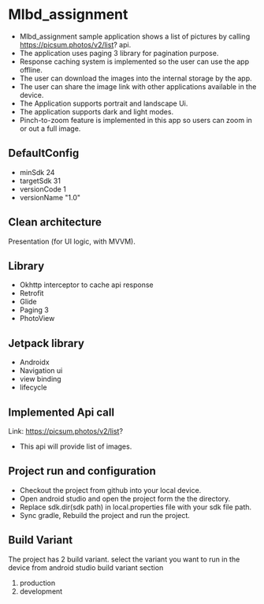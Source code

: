 # Mlbd_assignment
- Mlbd_assignment sample application shows a list of pictures by calling https://picsum.photos/v2/list? api. 
- The application uses paging 3 library for pagination purpose.
- Response caching system is implemented so the user can use the app offline. 
- The user can download the images into the internal storage by the app. 
- The user can share the image link with other applications available in the device. 
- The Application supports portrait and landscape Ui. 
- The application supports dark and light modes. 
- Pinch-to-zoom feature is implemented in this app so users can zoom in or out a full image. 
 
## DefaultConfig
- minSdk 24
- targetSdk 31
- versionCode 1
- versionName "1.0"

## Clean architecture
Presentation (for UI logic, with MVVM).

## Library 
- Okhttp interceptor to cache api response 
- Retrofit 
- Glide
- Paging 3
- PhotoView

## Jetpack library
- Androidx 
- Navigation ui
- view binding 
- lifecycle

## Implemented Api call
Link: https://picsum.photos/v2/list?
- This api will provide list of images. 


## Project run and configuration
- Checkout the project from github into your local device. 
- Open android studio and open the project form the the directory.
- Replace sdk.dir(sdk path) in local.properties file with your sdk file path. 
- Sync gradle, Rebuild the project and run the project. 

## Build Variant
The project has 2 build variant. select the variant you want to run in the device from android studio build variant section
1. production
2. development
